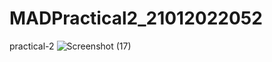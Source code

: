 # MADPractical2_21012022052
practical-2
![Screenshot (17)](https://user-images.githubusercontent.com/111960221/187644926-1e81f622-7d96-492f-a386-5968e1f18610.png)
